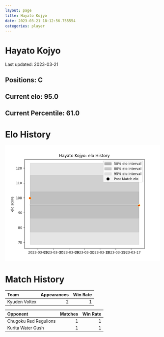 ```yaml
---  
layout: page  
title: Hayato Kojyo  
date: 2023-03-21 18:12:56.755554  
categories: player  
---
```

# Hayato Kojyo


Last updated: 2023-03-21
## Positions: C

## Current elo: 95.0

## Current Percentile: 61.0

# Elo History


![elo history](history_HayatoKojyo.png)
# Match History


| Team          |   Appearances |   Win Rate |
|:--------------|--------------:|-----------:|
| Kyuden Voltex |             2 |          1 |

| Opponent              |   Matches |   Win Rate |
|:----------------------|----------:|-----------:|
| Chugoku Red Regulions |         1 |          1 |
| Kurita Water Gush     |         1 |          1 |